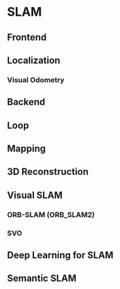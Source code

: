 # SLAM

## Frontend

## Localization

### Visual Odometry


## Backend

## Loop

## Mapping

## 3D Reconstruction

## Visual SLAM

### ORB-SLAM (ORB_SLAM2)

### SVO

## Deep Learning for SLAM


## Semantic SLAM
